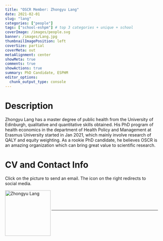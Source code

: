 ```yaml
---
title: "OSCR Member: Zhongyu Lang"
date: 2021-02-01
slug: "lang"
categories: ["people"]
tags: ["school-eshpm"] # top 3 categories + unique + school
coverImage: /images/people.svg
banner: /images/Lang.jpg
thumbnailImagePosition: left
coverSize: partial
coverMeta: out
metaAlignment: center
showMeta: true
comments: true
showActions: true
summary: PhD Candidate, ESPHM
editor_options: 
  chunk_output_type: console
---
```




# Description

Zhongyu Lang has a master degree of public health from the University of Edinburgh, qualitative and quantitative skills obtained. His PhD program of health economics in the department of Health Policy and Management at Erasmus University started in Jan 2021, which mainly involve research of QALY and equity weighting. As a rookie PhD candidate, he believes OSCR is an amazing organization which can bring great value to scientific research.

# CV and Contact Info

Click on the picture to send an email. The icon on the right redirects to social media.

<!-- EMAIL -->
<p>
  <a href="mailto:zhongyu.lang@eshpm.eur.nl">
  <img border="0" alt="Zhongyu Lang" src="/images/Lang.jpg" width="150" height="150" align="left">
  </a>
</p>

<!-- LINKEDIN -->
<p align="center">
  <a href="https://www.linkedin.com/in/winston-zhongyu-lang-523240190/" class="fa fa-linkedin fa-2x" style="color:#000000;">
  </a>
</p>

<BR><BR><BR>

<!-- # Expertise -->



***


